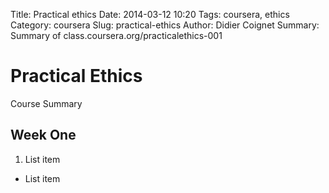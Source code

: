 Title: Practical ethics
Date: 2014-03-12 10:20
Tags: coursera, ethics
Category: coursera
Slug: practical-ethics
Author: Didier Coignet
Summary: Summary of class.coursera.org/practicalethics-001

# Practical Ethics #
Course Summary

## Week One ##

 

 1. List item
 - List item

